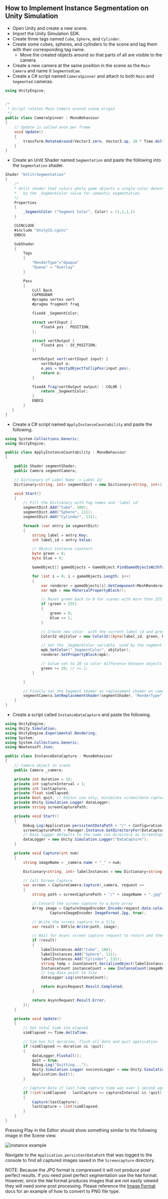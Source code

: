 ## How to Implement Instance Segmentation on Unity Simulation

- Open Unity and create a new scene.
- Import the Unity Simulation SDK.
- Create three tags named `Cube`, `Sphere`, and `Cylinder`.
- Create some cubes, spheres, and cylinders to the scene and tag them with their corresponding tag name.
    - Move the created objects around so that parts of all are visible to the camera.
- Create a new camera at the same position in the scene  as the `Main Camera` and name it `SegmentedCam`.
- Create a C# script named `CameraSpinner` and attach to both `Main` and `Segmented` cameras.
```csharp
using UnityEngine;


/*
 * Script rotates Main Camera around scene origin
 */
public class CameraSpinner : MonoBehaviour
{
    // Update is called once per frame
    void Update()
    {
        transform.RotateAround(Vector3.zero, Vector3.up, 20 * Time.deltaTime);
    }
}


```
- Create an Unlit Shader named `Segmentation` and paste the following into the `Segmentation` shader.
```csharp
Shader "Unlit/Segmentation"
{
    /*
    * Unlit shader that colors whole game objects a single color determined
    *   by the _SegmentColor value for semantic segmentation.
    */
    Properties
    {
        _SegmentColor ("Segment Color", Color) = (1,1,1,1)
    }

    CGINCLUDE
    #include "UnityCG.cginc"
    ENDCG

    SubShader
    {
        Tags
        {
            "RenderType"="Opaque"
            "Queue" = "Overlay"
        }

        Pass
        {
            Cull Back
            CGPROGRAM
            #pragma vertex vert
            #pragma fragment frag

            fixed4 _SegmentColor;

            struct vertInput {
                float4 pos : POSITION;
            };

            struct vertOutput {
                float4 pos : SV_POSITION;
            };

            vertOutput vert(vertInput input) {
                vertOutput o;
                o.pos = UnityObjectToClipPos(input.pos);
                return o;
            }

            fixed4 frag(vertOutput output) : COLOR {
                return _SegmentColor;
            }
            ENDCG
        }
   }
}
```

- Create a C# script named `ApplyInstanceCountability` and paste the following.
```csharp
using System.Collections.Generic;
using UnityEngine;

public class ApplyInstanceCountability : MonoBehaviour
{

    public Shader segmentShader;
    public Camera segmentCamera;

    // Dictionary of Label Name -> Label Id
    Dictionary<string, int> segmentDict = new Dictionary<string, int>();

    void Start()
    {
        // Fill the Dictionary with Tag names and 'label id'
        segmentDict.Add("Cube", 100);
        segmentDict.Add("Sphere", 111);
        segmentDict.Add("Cylinder", 131);

        foreach (var entry in segmentDict)
        {
            string label = entry.Key;
            int label_id = entry.Value;

            // Object instance counters
            byte green = 0;
            byte blue = 0;

            GameObject[] gameObjects = GameObject.FindGameObjectsWithTag(label);

            for (int i = 0; i < gameObjects.Length; i++)
            {
                var renderer = gameObjects[i].GetComponent<MeshRenderer>();
                var mpb = new MaterialPropertyBlock();

                // Reset green back to 0 for scenes with more than 255 game objects per tag
                if (green > 255)
                {
                    green = 0;
                    blue += 1;
                }

                // Create new color  with the current label id and green blue instance counters
                Color32 objColor = new Color32((byte)label_id, green, blue, 255);

                // Set the _SegmentColor variable  used by the segment shader
                mpb.SetColor("_SegmentColor", objColor);
                renderer.SetPropertyBlock(mpb);

                // Value set to 20 so color difference between objects is obvious to human eye.
                green += 20; // += 1;
            }

        }

        // Finally set the Segment shader as replacement shader on camera
        segmentCamera.SetReplacementShader(segmentShader, "RenderType");
    }
}
```

- Create a script called `InstanceDataCapture` and paste the following.
```csharp
using UnityEngine;
using Unity.Simulation;
using UnityEngine.Experimental.Rendering;
using System;
using System.Collections.Generic;
using Newtonsoft.Json;

public class InstanceDataCapture : MonoBehaviour
{
    // Camera object in scene
    public Camera _camera;

    private int duration = 10;
    private int captureInterval = 1;
    private int lastCapture;
    private float simElapsed;
    private bool quit; // Editor use only, minimizes screen/data captures
    private Unity.Simulation.Logger dataLogger;
    private string screenCapturePath;

    private void Start()
    {
        Debug.Log(Application.persistentDataPath + "/" + Configuration.Instance.GetAttemptId());
        screenCapturePath = Manager.Instance.GetDirectoryFor(DataCapturePaths.ScreenCapture);
        // Data logger defaults to the same run directory as ScreenCapture
        dataLogger = new Unity.Simulation.Logger("DataCapture");
    }

    private void Capture(int num)
    {
        string imageName = _camera.name + "_" + num;

        Dictionary<string, int> labelInstances = new Dictionary<string, int>();

        // Call Screen Capture
        var screen = CaptureCamera.Capture(_camera, request =>
        {
            string path = screenCapturePath + "/" + imageName + ".jpg";

            // Convert the screen capture to a byte array
            Array image = CaptureImageEncoder.Encode(request.data.colorBuffer as Array, 640, 480, GraphicsFormat.R8G8B8A8_UNorm,
                    CaptureImageEncoder.ImageFormat.Jpg, true);

            // Write the screen capture to a file
            var result = DXFile.Write(path, image);

            // Wait for Async screen capture request to return and then log data point
            if (result)
            {
                labelInstances.Add("Cube", 100);
                labelInstances.Add("Sphere", 111);
                labelInstances.Add("Cylinder", 131);
                string temp = JsonConvert.SerializeObject(labelInstances);
                InstanceCount instanceCount = new InstanceCount(imageName, temp);
                // Log data point to file
                dataLogger.Log(instanceCount);

                return AsyncRequest.Result.Completed;
            }

            return AsyncRequest.Result.Error;
        });
    }

    private void Update()
    {
        // Get total time sim elapsed
        simElapsed += Time.deltaTime;

        // Sim has hit duration, flush all data and quit application
        if (simElapsed >= duration && !quit)
        {
            dataLogger.Flushall();
            quit = true;
            Debug.Log("Quitting...");
            Unity.Simulation.Logger successLogger = new Unity.Simulation.Logger("_Success");
            Application.Quit();
        }

        // Capture Data if last time capture time was over 1 second ago
        if ((int)simElapsed - lastCapture >= captureInterval && !quit)
        {
            Capture(lastCapture);
            lastCapture = (int)simElapsed;
        }
    }
}
```

Pressing Play in the Editor should show something similar to the following image in the Scene view.

![instance example](../images/instance-0.png "Instance Segmentation Example")

Navigate to the `Application.persistentDataPath` that was logged to the console to find all captured images saved in the `Screencapture` directory.

NOTE: Because the JPG format is compressed it will not produce pixel perfect results. If you need pixel perfect segmentation use the `RAW` format. However, since the `RAW` format produces images that are not easily viewed they will need some post processing.
Please reference the [Image Format](image_formats.md) docs for an example of how to convert to PNG file type.